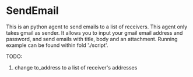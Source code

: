 # SendEmail

This is an python agent to send emails to a list of receivers. This agent only takes gmail as sender. It allows you to input your gmail email address and password, and send emails with title, body and an attachment. Running example can be found within fold './script'.

TODO:

  1. change to_address to a list of receiver's addresses
